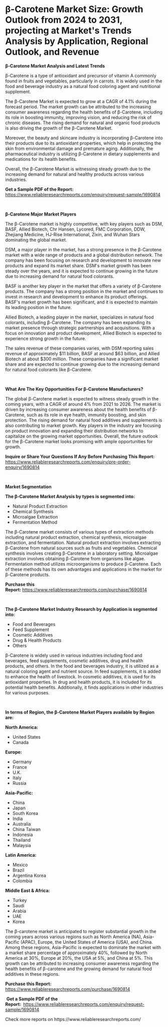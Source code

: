 <p><h1>β-Carotene Market Size: Growth Outlook from 2024 to 2031, projecting at Market's Trends Analysis by Application, Regional Outlook, and Revenue</h1></p><p><strong>β-Carotene Market Analysis and Latest Trends</strong></p>
<p><p>β-Carotene is a type of antioxidant and precursor of vitamin A commonly found in fruits and vegetables, particularly in carrots. It is widely used in the food and beverage industry as a natural food coloring agent and nutritional supplement.</p><p>The β-Carotene Market is expected to grow at a CAGR of 4.1% during the forecast period. The market growth can be attributed to the increasing consumer awareness regarding the health benefits of β-Carotene, including its role in boosting immunity, improving vision, and reducing the risk of chronic diseases. The rising demand for natural and organic food products is also driving the growth of the β-Carotene Market.</p><p>Moreover, the beauty and skincare industry is incorporating β-Carotene into their products due to its antioxidant properties, which help in protecting the skin from environmental damage and premature aging. Additionally, the pharmaceutical industry is utilizing β-Carotene in dietary supplements and medications for its health benefits.</p><p>Overall, the β-Carotene Market is witnessing steady growth due to the increasing demand for natural and healthy products across various industries.</p></p>
<p><strong>Get a Sample PDF of the Report:&nbsp;</strong> <a href="https://www.reliableresearchreports.com/enquiry/request-sample/1690814">https://www.reliableresearchreports.com/enquiry/request-sample/1690814</a></p>
<p>&nbsp;</p>
<p><strong>β-Carotene Major Market Players</strong></p>
<p><p>The β-Carotene market is highly competitive, with key players such as DSM, BASF, Allied Biotech, Chr Hansen, Lycored, FMC Corporation, DDW, Zhejiang Medicine, HJ-Rise International, Zixin, and Wuhan Stars dominating the global market.</p><p>DSM, a major player in the market, has a strong presence in the β-Carotene market with a wide range of products and a global distribution network. The company has been focusing on research and development to innovate new products and expand its market share. DSM's market growth has been steady over the years, and it is expected to continue growing in the future due to increasing demand for natural food colorants.</p><p>BASF is another key player in the market that offers a variety of β-Carotene products. The company has a strong position in the market and continues to invest in research and development to enhance its product offerings. BASF's market growth has been significant, and it is expected to maintain its leading position in the future.</p><p>Allied Biotech, a leading player in the market, specializes in natural food colorants, including β-Carotene. The company has been expanding its market presence through strategic partnerships and acquisitions. With a focus on innovation and product development, Allied Biotech is expected to experience strong growth in the future.</p><p>The sales revenue of these companies varies, with DSM reporting sales revenue of approximately $11 billion, BASF at around $63 billion, and Allied Biotech at about $300 million. These companies have a significant market share and are expected to continue growing due to the increasing demand for natural food colorants like β-Carotene.</p></p>
<p>&nbsp;</p>
<p><strong>What Are The Key Opportunities For β-Carotene Manufacturers?</strong></p>
<p><p>The global β-Carotene market is expected to witness steady growth in the coming years, with a CAGR of around 4% from 2021 to 2026. The market is driven by increasing consumer awareness about the health benefits of β-Carotene, such as its role in eye health, immunity boosting, and skin protection. The rising demand for natural food additives and supplements is also contributing to market growth. Key players in the industry are focusing on product innovation and expanding their distribution networks to capitalize on the growing market opportunities. Overall, the future outlook for the β-Carotene market looks promising with ample opportunities for growth.</p></p>
<p><strong>Inquire or Share Your Questions If Any Before Purchasing This Report:</strong> <a href="https://www.reliableresearchreports.com/enquiry/pre-order-enquiry/1690814">https://www.reliableresearchreports.com/enquiry/pre-order-enquiry/1690814</a></p>
<p>&nbsp;</p>
<p><strong>Market Segmentation</strong></p>
<p><strong>The β-Carotene Market Analysis by types is segmented into:</strong></p>
<p><ul><li>Natural Product Extraction</li><li>Chemical Synthesis</li><li>Microalgae Extraction</li><li>Fermentation Method</li></ul></p>
<p><p>The β-Carotene market consists of various types of extraction methods including natural product extraction, chemical synthesis, microalgae extraction, and fermentation. Natural product extraction involves extracting β-Carotene from natural sources such as fruits and vegetables. Chemical synthesis involves creating β-Carotene in a laboratory setting. Microalgae extraction involves obtaining β-Carotene from organisms like algae. Fermentation method utilizes microorganisms to produce β-Carotene. Each of these methods has its own advantages and applications in the market for β-Carotene products.</p></p>
<p><strong>Purchase this Report:&nbsp;</strong><a href="https://www.reliableresearchreports.com/purchase/1690814">https://www.reliableresearchreports.com/purchase/1690814</a></p>
<p>&nbsp;</p>
<p><strong>The β-Carotene Market Industry Research by Application is segmented into:</strong></p>
<p><ul><li>Food and Beverages</li><li>Feed Supplement</li><li>Cosmetic Additives</li><li>Drug & Health Products</li><li>Others</li></ul></p>
<p><p>β-Carotene is widely used in various industries including food and beverages, feed supplements, cosmetic additives, drug and health products, and others. In the food and beverages industry, it is utilized as a natural coloring agent and nutrient source. In feed supplements, it is added to enhance the health of livestock. In cosmetic additives, it is used for its antioxidant properties. In drug and health products, it is included for its potential health benefits. Additionally, it finds applications in other industries for various purposes.</p></p>
<p>&nbsp;</p>
<p><strong>In terms of Region, the β-Carotene Market Players available by Region are:</strong></p>
<p>
    <p> <strong> North America: </strong>
        <ul>
            <li>United States</li>
            <li>Canada</li>
        </ul>
        </p> 
    <p> <strong> Europe: </strong>
        <ul>
            <li>Germany</li>
            <li>France</li>
            <li>U.K.</li>
            <li>Italy</li>
            <li>Russia</li>
        </ul>
        </p> 
    <p> <strong> Asia-Pacific: </strong>
        <ul>
            <li>China</li>
            <li>Japan</li>
            <li>South Korea</li>
            <li>India</li>
            <li>Australia</li>
            <li>China Taiwan</li>
            <li>Indonesia</li>
            <li>Thailand</li>
            <li>Malaysia</li>
        </ul>
        </p> 
    <p> <strong> Latin America: </strong>
        <ul>
            <li>Mexico</li>
            <li>Brazil</li>
            <li>Argentina Korea</li>
            <li>Colombia</li>
        </ul>
        </p> 
    <p> <strong> Middle East & Africa: </strong>
        <ul>
            <li>Turkey</li>
            <li>Saudi</li>
            <li>Arabia</li>
            <li>UAE</li>
            <li>Korea</li>
        </ul>
    </p>
    </p>
<p><p>The β-carotene market is anticipated to register substantial growth in the coming years across various regions such as North America (NA), Asia-Pacific (APAC), Europe, the United States of America (USA), and China. Among these regions, Asia-Pacific is expected to dominate the market with a market share percentage of approximately 40%, followed by North America at 30%, Europe at 20%, the USA at 5%, and China at 5%. This growth can be attributed to increasing consumer awareness regarding the health benefits of β-carotene and the growing demand for natural food additives in these regions.</p></p>
<p><strong>Purchase this Report: </strong><a href="https://www.reliableresearchreports.com/purchase/1690814">https://www.reliableresearchreports.com/purchase/1690814</a></p>
<p>&nbsp;<strong>Get a Sample PDF of the Report:&nbsp;&nbsp;</strong><a href="https://www.reliableresearchreports.com/enquiry/request-sample/1690814">https://www.reliableresearchreports.com/enquiry/request-sample/1690814</a></p>
<p><strong></strong></p>
<p>Check more reports on https://www.reliableresearchreports.com/</p>